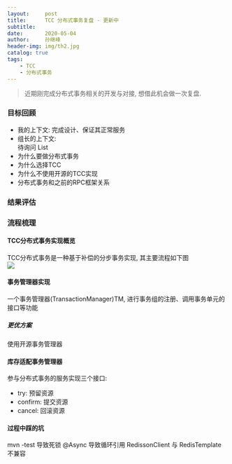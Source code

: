 ```yaml
---
layout:     post
title:      TCC 分布式事务复盘 - 更新中
subtitle:   
date:       2020-05-04
author:     孙继峰
header-img: img/th2.jpg
catalog: true
tags:
    - TCC
    - 分布式事务
---
```


> 近期刚完成分布式事务相关的开发与对接, 想借此机会做一次复盘.

### 目标回顾
- 我的上下文: 完成设计、保证其正常服务 
- 组长的上下文: <br>
待询问 List
- 为什么要做分布式事务
- 为什么选择TCC
- 为什么不使用开源的TCC实现
- 分布式事务和之前的RPC框架关系

### 结果评估

### 流程梳理
#### TCC分布式事务实现概览
TCC分布式事务是一种基于补偿的分步事务实现, 其主要流程如下图<br>
![](https://github.com/SunJiFengPlus/SunJiFengPlus.github.io/blob/master/img/SequenceDiagram1.png)

#### 事务管理器实现
一个事务管理器(TransactionManager)TM, 进行事务组的注册、调用事务单元的接口等功能

##### 更优方案
使用开源事务管理器

#### 库存适配事务管理器
参与分布式事务的服务实现三个接口:<br>
- try: 预留资源
- confirm: 提交资源
- cancel: 回滚资源

#### 过程中踩的坑
mvn -test 导致死锁
@Async 导致循环引用
RedissonClient 与 RedisTemplate 不兼容